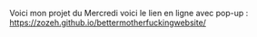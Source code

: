 Voici mon projet du Mercredi
voici le lien en ligne avec pop-up :  https://zozeh.github.io/bettermotherfuckingwebsite/
